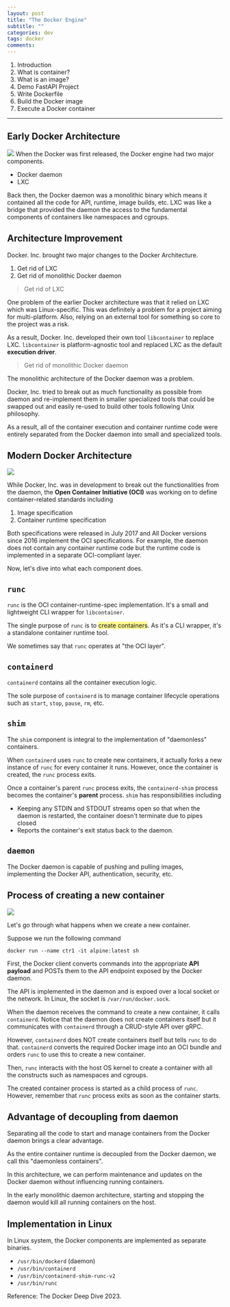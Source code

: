 ```yaml
---
layout: post
title: "The Docker Engine"
subtitle: ""
categories: dev
tags: docker
comments:
---
```


1. Introduction
2. What is container?
3. What is an image?
4. Demo FastAPI Project
5. Write Dockerfile
6. Build the Docker image
7. Execute a Docker container

---

## Early Docker Architecture

![](/assets/img/temp/dockerch5_1.png)
When the Docker was first released, the Docker engine had two major components.

* Docker daemon
* LXC

Back then, the Docker daemon was a monolithic binary which means it contained all the code for API, runtime, image builds, etc. LXC was like a bridge that provided the daemon the access to the fundamental components of containers like namespaces and cgroups.

## Architecture Improvement

Docker. Inc. brought two major changes to the Docker Architecture.

1. Get rid of LXC
2. Get rid of monolithic Docker daemon

> Get rid of LXC

One problem of the earlier Docker architecture was that it relied on LXC which was Linux-specific. This was definitely a problem for a project aiming for multi-platform. Also, relying on an external tool for something so core to the project was a risk.

As a result, Docker. Inc. developed their own tool `libcontainer` to replace LXC. `libcontainer` is platform-agnostic tool and replaced LXC as the default **execution driver**.

> Get rid of monolithic Docker daemon

The monolithic architecture of the Docker daemon was a problem.

Docker, Inc. tried to break out as much functionality as possible from daemon and re-implement them in smaller specialized tools that could be swapped out and easily re-used to build other tools following Unix philosophy.

As a result, all of the container execution and container runtime code were entirely separated from the Docker daemon into small and specialized tools.

## Modern Docker Architecture

![](/assets/img/temp/dockerch5_2.png)

While Docker, Inc. was in development to break out the functionalities from the daemon, the **Open Container Initiative (OCI)** was working on to define container-related standards including

1. Image specification
2. Container runtime specification

Both specifications were released in July 2017 and All Docker versions since 2016 implement the OCI specifications. For example, the daemon does not contain any container runtime code but the runtime code is implemented in a separate OCI-compliant layer.

Now, let's dive into what each component does.

## `runc`
`runc` is the OCI container-runtime-spec implementation. It's a small and lightweight CLI wrapper for `libcontainer`.

The single purpose of `runc` is to <span style="background:#fff88f">create containers</span>. As it's a CLI wrapper, it's a standalone container runtime tool.

We sometimes say that `runc` operates at "the OCI layer".

## `containerd`
`containerd` contains all the container execution logic.

The sole purpose of `containerd` is to manage container lifecycle operations such as `start`, `stop`, `pause`, `rm`, etc.

## `shim`

The `shim` component is integral to the implementation of "daemonless" containers.

When `containerd` uses `runc` to create new containers, it actually forks a new instance of `runc` for every container it runs. However, once the container is created, the `runc` process exits.

Once a container's parent `runc` process exits, the `containerd-shim` process becomes the container's **parent** process. `shim` has responsibilities including

* Keeping any STDIN and STDOUT streams open so that when the daemon is restarted, the container doesn't terminate due to pipes closed
* Reports the container's exit status back to the daemon.

## `daemon`

The Docker daemon is capable of pushing and pulling images, implementing the Docker API, authentication, security, etc.

## Process of creating a new container
![](/assets/img/temp/dockerch5_3.png)

Let's go through what happens when we create a new container.

Suppose we run the following command

`docker run --name ctr1 -it alpine:latest sh`

First, the Docker client converts commands into the appropriate **API payload** and POSTs them to the API endpoint exposed by the Docker daemon.

The API is implemented in the daemon and is expoed over a local socket or the network. In Linux, the socket is `/var/run/docker.sock`.

When the daemon receives the command to create a new container, it calls `containerd`. Notice that the daemon does not create containers itself but it communicates with `containerd` through a CRUD-style API over gRPC.

However, `containerd` does NOT create containers itself but tells `runc` to do that. `containerd` converts the required Docker image into an OCI bundle and orders `runc` to use this to create a new container.

Then, `runc` interacts with the host OS kernel to create a container with all the constructs such as namespaces and cgroups.

The created container process is started as a child process of `runc`. However, remember that `runc` process exits as soon as the container starts.

## Advantage of decoupling from daemon

Separating all the code to start and manage containers from the Docker daemon brings a clear advantage.

As the entire container runtime is decoupled from the Docker daemon, we call this "daemonless containers".

In this architecture, we can perform maintenance and updates on the Docker daemon without influencing running containers.

In the early monolithic daemon architecture, starting and stopping the daemon would kill all running containers on the host.

## Implementation in Linux

In Linux system, the Docker components are implemented as separate binaries.

* `/usr/bin/dockerd` (daemon)
* `/usr/bin/containerd`
* `/usr/bin/containerd-shim-runc-v2`
* `/usr/bin/runc`

Reference: The Docker Deep Dive 2023.